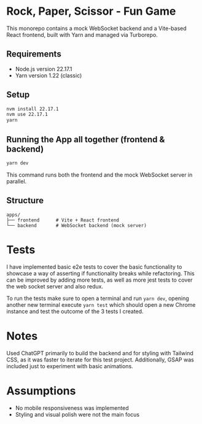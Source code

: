 # Rock, Paper, Scissor - Fun Game

This monorepo contains a mock WebSocket backend and a Vite-based React frontend, built with Yarn and managed via Turborepo.

## Requirements

- Node.js version 22.17.1
- Yarn version 1.22 (classic)

## Setup

```bash
nvm install 22.17.1
nvm use 22.17.1
yarn
```

## Running the App all together (frontend & backend)

```bash
yarn dev
```

This command runs both the frontend and the mock WebSocket server in parallel.

## Structure

```
apps/
├── frontend      # Vite + React frontend
└── backend       # WebSocket backend (mock server)
```

# Tests

I have implemented basic e2e tests to cover the basic functionality to showcase a way of asserting if functionality breaks while refactoring. This can be improved by adding more tests, as well as more jest tests to cover the web socket server and also redux.

To run the tests make sure to open a terminal and run `yarn dev`, opening another new terminal execute `yarn test` which should open a new Chrome instance and test the outcome of the 3 tests I created.

# Notes

Used ChatGPT primarily to build the backend and for styling with Tailwind CSS, as it was faster to iterate for this test project. Additionally, GSAP was included just to experiment with basic animations.

# Assumptions

- No mobile responsiveness was implemented
- Styling and visual polish were not the main focus
